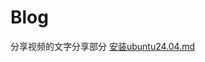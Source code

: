 # Blog
分享视频的文字分享部分
[安装ubuntu24.04.md](https://github.com/dfdzwzr/Blog/blob/28015af9c8bc67c4d1de02a479b7d9f46112208e/%E5%AE%89%E8%A3%85ubuntu24.04.md)
